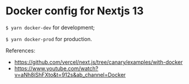 # Docker config for Nextjs 13

`$ yarn docker-dev` for development;

`$ yarn docker-prod` for production.

References: 
- https://github.com/vercel/next.js/tree/canary/examples/with-docker
- https://www.youtube.com/watch?v=aNh8iShFXto&t=912s&ab_channel=Docker